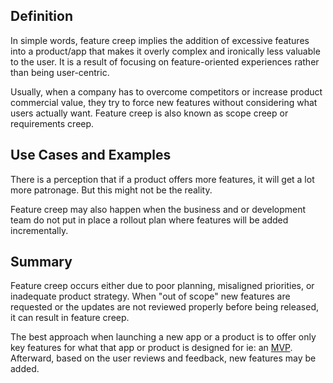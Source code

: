 ## Definition

In simple words, feature creep implies the addition of excessive features into a product/app that makes it overly complex and ironically less valuable to the user. It is a result of focusing on feature-oriented experiences rather than being user-centric.

Usually, when a company has to overcome competitors or increase product commercial value, they try to force new features without considering what users actually want.
Feature creep is also known as scope creep or requirements creep. 

## Use Cases and Examples
There is a perception that if a product offers more features, it will get a lot more patronage. But this might not be the reality. 

Feature creep may also happen when the business and or development team do not put in place a rollout plan where features will be added incrementally.

## Summary

Feature creep occurs either due to poor planning, misaligned priorities, or inadequate product strategy. When "out of scope" new features are requested or the updates are not reviewed properly before being released, it can result in feature creep.

The best approach when launching a new app or a product is to offer only key features for what that app or product is designed for ie: an [MVP](minimum-viable-product-mvp.md). Afterward, based on the user reviews and feedback, new features may be added.

